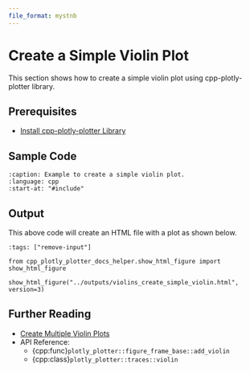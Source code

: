 ```yaml
---
file_format: mystnb
---
```


# Create a Simple Violin Plot

This section shows how to create a simple violin plot using cpp-plotly-plotter library.

## Prerequisites

- [Install cpp-plotly-plotter Library](../../install.md)

## Sample Code

```{literalinclude} /../../../examples/violins/create_simple_violin.cpp
:caption: Example to create a simple violin plot.
:language: cpp
:start-at: "#include"
```

## Output

This above code will create an HTML file with a plot as shown below.

```{code-cell}
:tags: ["remove-input"]

from cpp_plotly_plotter_docs_helper.show_html_figure import show_html_figure

show_html_figure("../outputs/violins_create_simple_violin.html", version=3)
```

## Further Reading

- [Create Multiple Violin Plots](create_multiple_violins.md)
- API Reference:
  - {cpp:func}`plotly_plotter::figure_frame_base::add_violin`
  - {cpp:class}`plotly_plotter::traces::violin`
